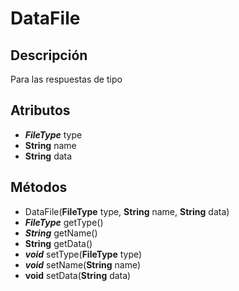 # DataFile

## Descripción

Para las respuestas de tipo 

## Atributos

- ***FileType*** type
- **String** name
- **String** data

## Métodos

- DataFile(**FileType** type, **String** name, **String** data)
- ***FileType*** getType()
- ***String*** getName()
- **String** getData()
- ***void*** setType(**FileType** type)
- ***void*** setName(**String** name)
- **void** setData(**String** data)
